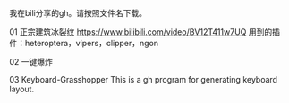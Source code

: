 我在bili分享的gh。请按照文件名下载。

01
正宗建筑冰裂纹
https://www.bilibili.com/video/BV12T411w7UQ
用到的插件：heteroptera，vipers，clipper，ngon

02
一键爆炸

03
Keyboard-Grasshopper
This is a gh program for generating keyboard layout.
